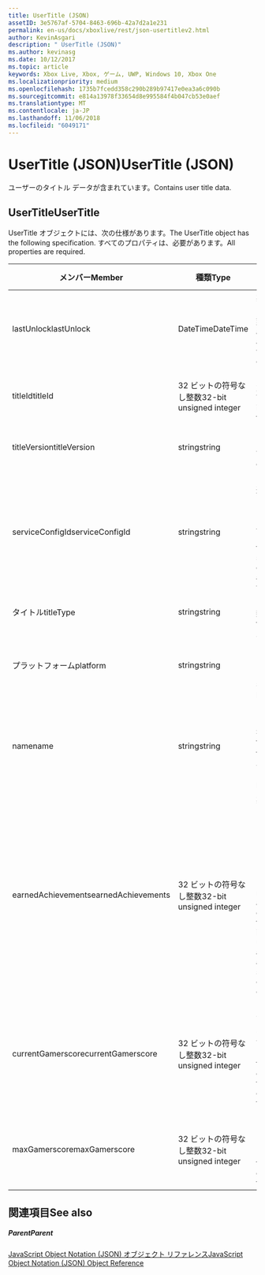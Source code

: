```yaml
---
title: UserTitle (JSON)
assetID: 3e5767af-5704-8463-696b-42a7d2a1e231
permalink: en-us/docs/xboxlive/rest/json-usertitlev2.html
author: KevinAsgari
description: " UserTitle (JSON)"
ms.author: kevinasg
ms.date: 10/12/2017
ms.topic: article
keywords: Xbox Live, Xbox, ゲーム, UWP, Windows 10, Xbox One
ms.localizationpriority: medium
ms.openlocfilehash: 1735b7fcedd358c290b289b97417e0ea3a6c090b
ms.sourcegitcommit: e814a13978f33654d8e995584f4b047cb53e0aef
ms.translationtype: MT
ms.contentlocale: ja-JP
ms.lasthandoff: 11/06/2018
ms.locfileid: "6049171"
---
```

# <a name="usertitle-json"></a><span data-ttu-id="872e8-104">UserTitle (JSON)</span><span class="sxs-lookup"><span data-stu-id="872e8-104">UserTitle (JSON)</span></span>
<span data-ttu-id="872e8-105">ユーザーのタイトル データが含まれています。</span><span class="sxs-lookup"><span data-stu-id="872e8-105">Contains user title data.</span></span> 
<a id="ID4EN"></a>

 
## <a name="usertitle"></a><span data-ttu-id="872e8-106">UserTitle</span><span class="sxs-lookup"><span data-stu-id="872e8-106">UserTitle</span></span>
 
<span data-ttu-id="872e8-107">UserTitle オブジェクトには、次の仕様があります。</span><span class="sxs-lookup"><span data-stu-id="872e8-107">The UserTitle object has the following specification.</span></span> <span data-ttu-id="872e8-108">すべてのプロパティは、必要があります。</span><span class="sxs-lookup"><span data-stu-id="872e8-108">All properties are required.</span></span>
 
| <span data-ttu-id="872e8-109">メンバー</span><span class="sxs-lookup"><span data-stu-id="872e8-109">Member</span></span>| <span data-ttu-id="872e8-110">種類</span><span class="sxs-lookup"><span data-stu-id="872e8-110">Type</span></span>| <span data-ttu-id="872e8-111">説明</span><span class="sxs-lookup"><span data-stu-id="872e8-111">Description</span></span>| 
| --- | --- | --- | 
| <span data-ttu-id="872e8-112">lastUnlock</span><span class="sxs-lookup"><span data-stu-id="872e8-112">lastUnlock</span></span>| <span data-ttu-id="872e8-113">DateTime</span><span class="sxs-lookup"><span data-stu-id="872e8-113">DateTime</span></span>| <span data-ttu-id="872e8-114">実績を獲得した最後の時刻。</span><span class="sxs-lookup"><span data-stu-id="872e8-114">The time an achievement was last earned.</span></span>| 
| <span data-ttu-id="872e8-115">titleId</span><span class="sxs-lookup"><span data-stu-id="872e8-115">titleId</span></span>| <span data-ttu-id="872e8-116">32 ビットの符号なし整数</span><span class="sxs-lookup"><span data-stu-id="872e8-116">32-bit unsigned integer</span></span>| <span data-ttu-id="872e8-117">タイトルの一意の識別子。</span><span class="sxs-lookup"><span data-stu-id="872e8-117">The unique identifier for the title.</span></span>| 
| <span data-ttu-id="872e8-118">titleVersion</span><span class="sxs-lookup"><span data-stu-id="872e8-118">titleVersion</span></span>| <span data-ttu-id="872e8-119">string</span><span class="sxs-lookup"><span data-stu-id="872e8-119">string</span></span>| <span data-ttu-id="872e8-120">タイトルのバージョン。</span><span class="sxs-lookup"><span data-stu-id="872e8-120">The version of the title.</span></span>| 
| <span data-ttu-id="872e8-121">serviceConfigId</span><span class="sxs-lookup"><span data-stu-id="872e8-121">serviceConfigId</span></span>| <span data-ttu-id="872e8-122">string</span><span class="sxs-lookup"><span data-stu-id="872e8-122">string</span></span>| <span data-ttu-id="872e8-123">タイトルに関連付けられているプライマリ サービス構成のセットの ID です。</span><span class="sxs-lookup"><span data-stu-id="872e8-123">ID of the primary service config set associated with the title.</span></span>| 
| <span data-ttu-id="872e8-124">タイトル</span><span class="sxs-lookup"><span data-stu-id="872e8-124">titleType</span></span>| <span data-ttu-id="872e8-125">string</span><span class="sxs-lookup"><span data-stu-id="872e8-125">string</span></span>| <span data-ttu-id="872e8-126">タイトルの種類。</span><span class="sxs-lookup"><span data-stu-id="872e8-126">The title type.</span></span>| 
| <span data-ttu-id="872e8-127">プラットフォーム</span><span class="sxs-lookup"><span data-stu-id="872e8-127">platform</span></span>| <span data-ttu-id="872e8-128">string</span><span class="sxs-lookup"><span data-stu-id="872e8-128">string</span></span>| <span data-ttu-id="872e8-129">サポートされているプラットフォームです。</span><span class="sxs-lookup"><span data-stu-id="872e8-129">The supported platform.</span></span>| 
| <span data-ttu-id="872e8-130">name</span><span class="sxs-lookup"><span data-stu-id="872e8-130">name</span></span>| <span data-ttu-id="872e8-131">string</span><span class="sxs-lookup"><span data-stu-id="872e8-131">string</span></span>| <span data-ttu-id="872e8-132">このタイトルのテキストの名前。</span><span class="sxs-lookup"><span data-stu-id="872e8-132">The text name of this title.</span></span> <span data-ttu-id="872e8-133">最大長 22 です。</span><span class="sxs-lookup"><span data-stu-id="872e8-133">Maximum length 22.</span></span>| 
| <span data-ttu-id="872e8-134">earnedAchievements</span><span class="sxs-lookup"><span data-stu-id="872e8-134">earnedAchievements</span></span>| <span data-ttu-id="872e8-135">32 ビットの符号なし整数</span><span class="sxs-lookup"><span data-stu-id="872e8-135">32-bit unsigned integer</span></span>| <span data-ttu-id="872e8-136">実績の数は、ロック解除した実績を含む、タイトルの獲得し、チャレンジを正常に完了しました。</span><span class="sxs-lookup"><span data-stu-id="872e8-136">The number of achievements earned for the title, including unlocked achievements and successfully completed challenges.</span></span>| 
| <span data-ttu-id="872e8-137">currentGamerscore</span><span class="sxs-lookup"><span data-stu-id="872e8-137">currentGamerscore</span></span>| <span data-ttu-id="872e8-138">32 ビットの符号なし整数</span><span class="sxs-lookup"><span data-stu-id="872e8-138">32-bit unsigned integer</span></span>| <span data-ttu-id="872e8-139">このユーザーがこのタイトルでの原因の合計ゲーマー スコア。</span><span class="sxs-lookup"><span data-stu-id="872e8-139">The total gamerscore this user has earned in this title.</span></span>| 
| <span data-ttu-id="872e8-140">maxGamerscore</span><span class="sxs-lookup"><span data-stu-id="872e8-140">maxGamerscore</span></span>| <span data-ttu-id="872e8-141">32 ビットの符号なし整数</span><span class="sxs-lookup"><span data-stu-id="872e8-141">32-bit unsigned integer</span></span>| <span data-ttu-id="872e8-142">このタイトルの合計の可能なゲーマー スコア。</span><span class="sxs-lookup"><span data-stu-id="872e8-142">The total possible gamerscore for this title.</span></span>| 
  
<a id="ID4EFE"></a>

 
## <a name="see-also"></a><span data-ttu-id="872e8-143">関連項目</span><span class="sxs-lookup"><span data-stu-id="872e8-143">See also</span></span>
 
<a id="ID4EHE"></a>

 
##### <a name="parent"></a><span data-ttu-id="872e8-144">Parent</span><span class="sxs-lookup"><span data-stu-id="872e8-144">Parent</span></span> 

[<span data-ttu-id="872e8-145">JavaScript Object Notation (JSON) オブジェクト リファレンス</span><span class="sxs-lookup"><span data-stu-id="872e8-145">JavaScript Object Notation (JSON) Object Reference</span></span>](atoc-xboxlivews-reference-json.md)

   